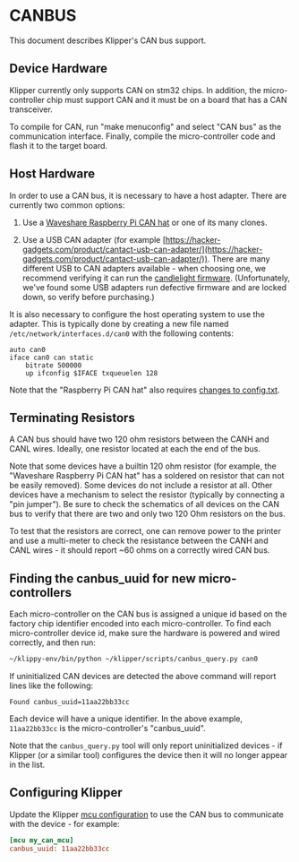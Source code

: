 # CANBUS

This document describes Klipper's CAN bus support.

## Device Hardware

Klipper currently only supports CAN on stm32 chips. In addition, the
micro-controller chip must support CAN and it must be on a board that
has a CAN transceiver.

To compile for CAN, run "make menuconfig" and select "CAN bus" as the
communication interface. Finally, compile the micro-controller code
and flash it to the target board.

## Host Hardware

In order to use a CAN bus, it is necessary to have a host adapter.
There are currently two common options:

1. Use a
   [Waveshare Raspberry Pi CAN hat](https://www.waveshare.com/rs485-can-hat.htm)
   or one of its many clones.

2. Use a USB CAN adapter (for example
   [https://hacker-gadgets.com/product/cantact-usb-can-adapter/](https://hacker-gadgets.com/product/cantact-usb-can-adapter/)). There
   are many different USB to CAN adapters available - when choosing
   one, we recommend verifying it can run the
   [candlelight firmware](https://github.com/candle-usb/candleLight_fw).
   (Unfortunately, we've found some USB adapters run defective
   firmware and are locked down, so verify before purchasing.)

It is also necessary to configure the host operating system to use the
adapter. This is typically done by creating a new file named
`/etc/network/interfaces.d/can0` with the following contents:

```nginx
auto can0
iface can0 can static
    bitrate 500000
    up ifconfig $IFACE txqueuelen 128
```

Note that the "Raspberry Pi CAN hat" also requires
[changes to config.txt](https://www.waveshare.com/wiki/RS485_CAN_HAT).

## Terminating Resistors

A CAN bus should have two 120 ohm resistors between the CANH and CANL
wires. Ideally, one resistor located at each the end of the bus.

Note that some devices have a builtin 120 ohm resistor (for example,
the "Waveshare Raspberry Pi CAN hat" has a soldered on resistor that
can not be easily removed). Some devices do not include a resistor at
all. Other devices have a mechanism to select the resistor (typically
by connecting a "pin jumper"). Be sure to check the schematics of all
devices on the CAN bus to verify that there are two and only two 120
Ohm resistors on the bus.

To test that the resistors are correct, one can remove power to the
printer and use a multi-meter to check the resistance between the CANH
and CANL wires - it should report ~60 ohms on a correctly wired CAN
bus.

## Finding the canbus_uuid for new micro-controllers

Each micro-controller on the CAN bus is assigned a unique id based on
the factory chip identifier encoded into each micro-controller. To
find each micro-controller device id, make sure the hardware is
powered and wired correctly, and then run:

```bash
~/klippy-env/bin/python ~/klipper/scripts/canbus_query.py can0
```

If uninitialized CAN devices are detected the above command will
report lines like the following:

```text
Found canbus_uuid=11aa22bb33cc
```

Each device will have a unique identifier. In the above example,
`11aa22bb33cc` is the micro-controller's "canbus_uuid".

Note that the `canbus_query.py` tool will only report uninitialized
devices - if Klipper (or a similar tool) configures the device then it
will no longer appear in the list.

## Configuring Klipper

Update the Klipper [mcu configuration](Config_Reference.md#mcu) to use
the CAN bus to communicate with the device - for example:

```cfg
[mcu my_can_mcu]
canbus_uuid: 11aa22bb33cc
```
